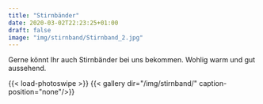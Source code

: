 ```yaml
---
title: "Stirnbänder"
date: 2020-03-02T22:23:25+01:00
draft: false
image: "img/stirnband/Stirnband_2.jpg"
---
```


Gerne könnt Ihr auch Stirnbänder bei uns bekommen. Wohlig warm und gut aussehend.

{{< load-photoswipe >}}
{{< gallery dir="/img/stirnband/" caption-position="none"/>}} 



